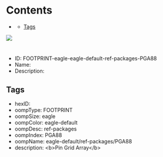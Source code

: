 



Contents
========

* [](#)
	* [Tags](#tags)
  
![][im]
# 

- ID: FOOTPRINT-eagle-eagle-default-ref-packages-PGA88
- Name: 
- Description: 

## Tags

- hexID: 
- oompType: FOOTPRINT
- oompSize: eagle
- oompColor: eagle-default
- oompDesc: ref-packages
- oompIndex: PGA88
- oompName: eagle-default/ref-packages/PGA88
- description: &lt;b&gt;Pin Grid Array&lt;/b&gt;



[im]: image.png
